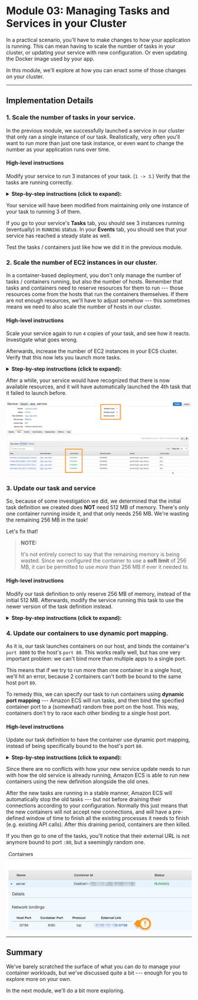 Module 03: Managing Tasks and Services in your Cluster
===

In a practical scenario, you'll have to make changes to how your application is
running. This can mean having to scale the number of tasks in your cluster,
or updating your service with new configuration. Or even updating the Docker
image used by your app.

In this module, we'll explore at how you can enact some of those changes
on your cluster.

---

## Implementation Details

### 1. Scale the number of tasks in your service.

In the previous module, we successfully launched a service in our cluster
that only ran a single instance of our task. Realistically, very often you'll
want to run more than just one task instance, or even want to change the number
as your application runs over time.

#### High-level instructions

Modify your service to run 3 instances of your task. (`1 -> 3`.)
Verify that the tasks are running correctly.

<details>
  <summary><strong>Step-by-step instructions (click to expand):</strong></summary>
  <p>
  
  1. Go back to your cluster's detail page, by clicking on your cluster 
     from your [Amazon ECS](https://console.aws.amazon.com/ecs) dashboard.

     Confirm that you're running only 1 service and 1 task in your cluster.
  2. On your cluster's **Services** tab, select your running service, 
     and click **Update**. 
  3. On the **Update Service** page, change:
     - **Number of tasks**: from `1` to `3`.
     - As we don't plan to change anything else, click **Skip to review**.
  4. Confirm the details of the update, then click **Update Service** to commit.
  5. At the confirmation page, click **View Service** to see the changes.
  </p>
</details>

Your service will have been modified from maintaining only one instance of your
task to running 3 of them. 

If you go to your service's **Tasks** tab, you should see 3 instances running
(eventually) in `RUNNING` status. In your **Events** tab, you should see that 
your service has reached a steady state as well.

Test the tasks / containers just like how we did it in the previous module.


### 2. Scale the number of EC2 instances in our cluster.

In a container-based deployment, you don't only manage the number of tasks /
containers running, but also the number of hosts. Remember that tasks and containers
need to reserve resources for them to run --- those resources come from the
hosts that run the containers themselves. If there are not enough resources,
we'll have to adjust somehow --- this sometimes means we need to also scale
the number of hosts in our cluster.

#### High-level instructions

Scale your service again to run `4` copies of your task, and see how it reacts.
Investigate what goes wrong. 

Afterwards, increase the number of EC2 instances in your ECS cluster.
Verify that this now lets you launch more tasks.

<details>
  <summary><strong>Step-by-step instructions (click to expand):</strong></summary>
  <p>
  
  1. Update your service again, specifying that you want to run 4 task instances.
  2. Back in your service detail page, notice that while the **Desired count** has
     been updated to `4`, the number of running tasks maintains at `3`. 
  3. In the service's **Events** tab, review what happened.
  4. Navigate back to your cluster's detail page, and go to your 
     **ECS Instances** tab. You should see 3 EC2 instances.
  5. Click **Scale ECS Instances**, and change the **Desired number
     of instances** to `4`.
     > **NOTE:**
     >
     > If you were observant, you'd have noticed that your ECS cluster's 
     > EC2 instances are actually managed behind an 
     > [EC2 Autoscaling Group](https://aws.amazon.com/ec2/autoscaling/). 
     > This ASG should be visible from this modal.
     > 
     > When you update your cluster's desired number of instances,
     > you're actually updating the ASG's parameters to make this change happen.
     > 
     > You can also modify this ASG's parameters in other ways ---
     > for example, you can use scaling policies to automatically 
     > [change the number of EC2 instances required based on the amount of memory](https://docs.aws.amazon.com/AmazonECS/latest/developerguide/cloudwatch_alarm_autoscaling.html)
     > your tasks / containers are using.
  6. It will take a few moments for your new host to come online as the
     ASG attempts to create a new EC2 instance, start it, and register it against
     the ECS cluster.

     After a while, your cluster should now show 4 ECS instances.
     ![ECS cluster detail](__assets/ecs_cluster_manual_scaling.png)
  </p>
</details>

After a while, your service would have recognized that there is now available 
resources, and it will have automatically launched the 4th task that it failed
to launch before.

![ECS service 4 tasks running](__assets/ecs_service_scaling.png)


### 3. Update our task and service

So, because of some investigation we did, we determined that the initial task
definition we created does **NOT** need 512 MB of memory. There's only one
container running inside it, and that only needs 256 MB. We're wasting the 
remaining 256 MB in the task!

Let's fix that!

> **NOTE:**
>
> It's not entirely correct to say that the remaining memory is being wasted.
> Since we configured the container to use a **soft limit** of 256 MB, it can
> be permitted to use _more_ than 256 MB if ever it needed to.

#### High-level instructions

Modify our task definition to only reserve 256 MB of memory, instead of the
initial 512 MB. Afterwards, modify the service running this task to use the 
newer version of the task definition instead.

<details>
  <summary><strong>Step-by-step instructions (click to expand):</strong></summary>
  <p>
  
  1. Go to your **Task Definitions** dashboard, and click your task definition.
  2. In your task definition detail page, you will have a list of revisions made
     made to it (there should only be one). Select the active revision, and
     click **Create new revision** at the top.
  3. Let's modify this task to use less memory. Modify the task memory from `512`
     to `256`. Notice how the single container allocated to this task now reserves
     100% of the reserved task memory.
     > **NOTE:**
     >
     > For reference, a `t3.micro` instance has **2 vCPUs, and 1 GB memory**.
     
     Click **Create** at the bottom to finalize your changes.
  4. Notice that you'll now have **two** revisions to your task definition.
     Now, we need to update our service to use the new revision, and not the 
     old one.
     > **IMPORTANT:**
     >
     > A running service will **not** automatically use new revisions to a 
     > task definition. This is to better ensure stability of an application.
     > The service will have to be updated to use the new revisions when
     > the new revisions have been tested thoroughly to work in a stable manner.

     Navigate back to your cluster's **Services** tab, and note that your service
     is still using the first revision of your task definition.

     ![ECS service task revision](__assets/ecs_service_taskdef_revision.png)
  5. Select your service, then click **Update**. under **Task Definition**, 
     specify that you want your service to use the revision you just created.
     (This should have been `Revision 2`.)

     Again, just **Skip to review**, and confirm your changes.
  6. You should be redirected to the service's **Deployment** detail tab.
     Notice that there are now 2 deployments currently in effect --- one is the
     old deployment (with 4 tasks running), and the other is a new deployment
     caused by your recent service configuration change.

     ![ECS service deployments](__assets/ecs_service_deployments.png)
  7. To allow the service to deploy the new task definitions, we need to 
     stop the tasks that are currently running to make room.

     > **🔥🔥🔥CHALLENGE:🔥🔥🔥** 
     > 
     > Why is that?

     Go to your **cluster**'s detail page, and navigate to the **Tasks** tab
     at the bottom. Note that all the tasks are still running your first revision.

     Select one of these tasks and stop it by clicking the **Stop** button.
     Confirm the action by clicking **Stop** in the modal that shows.

     The service will go down to 3 running tasks --- after a while, it will 
     go back to 4 tasks as the service tries to maintain the number of 
     running instances. Note that when a new task is started by the service, 
     it will now be using the new task definition revision.
  8. Proceed to stop the 3 remaining tasks that are using the old task definition.
     The service will come back up with 4 running tasks after a short period.
  9. To confirm that the new tasks are now using less memory, you can confirm
     the resource usage by going to your cluster's detail page, then 
     navigating to the **ECS Instances** tab, then checking the memory available.
  </p>
</details>


### 4. Update our containers to use dynamic port mapping.

As it is, our task launches containers on our host, and binds the container's
`port 8080` to the host's `port 80`. This works really well, but has one very
important problem: we can't bind more than multiple apps to a single port.

This means that if we try to run more than one container in a single host,
we'll hit an error, because 2 containers can't both be bound to the same
host port `80`. 

To remedy this, we can specify our task to run containers using **dynamic
port mapping** --- Amazon ECS will run tasks, and then bind the specified
container port to a (somewhat) random free port on the host. This way, containers
don't try to race each other binding to a single host port.

#### High-level instructions

Update our task definition to have the container use dynamic port mapping, instead
of being specifically bound to the host's port `80`.

<details>
  <summary><strong>Step-by-step instructions (click to expand):</strong></summary>
  <p>
  
  1. Go into your task definition again, and create a new revision of your
     latest task definition revision.
  2. In the task definition configuration screen, click on the container definition
     in the task definition.
  3. Modify the **Port Mappings** section so that the **Host port** is set to `0`
     (instead of the old setting `80`). Click **Update**, then **Create** to 
     finalize the new revision.
  4. Update your service again, and point it to the newest revision for your
     task definition. Notice that it will start up new tasks almost instantly.
  </p>
</details>

Since there are no conflicts with how your new service update needs to run with
how the old service is already running, Amazon ECS is able to run new containers
using the new definition alongside the old ones. 

After the new tasks are running in a stable manner, Amazon ECS will automatically
stop the old tasks --- but not before draining their connections according to your
configuration. Normally this just means that the new containers will not accept new
connections, and will have a pre-defined window of time to finish all the existing
processes it needs to finish (e.g. existing API calls). After this draining period,
containers are then killed.

If you then go to one of the tasks, you'll notice that their external URL is
not anymore bound to port `:80`, but a seemingly random one.

![ECS task dynamic port mapping](__assets/ecs_task_dynamic_port.png)

---

## Summary

We've barely scratched the surface of what you can do to manage your container
workloads, but we've discussed quite a bit --- enough for you to explore more 
on your own.

In the next module, we'll do a bit more exploring.